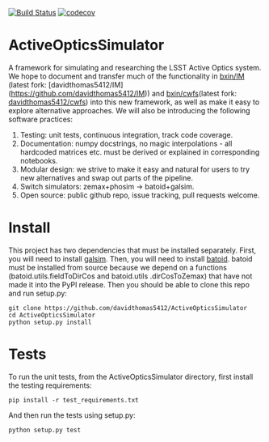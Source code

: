 [![Build Status](https://travis-ci.com/davidthomas5412/ActiveOpticsSimulator.svg?branch=master)](https://travis-ci.com/davidthomas5412/ActiveOpticsSimulator)
[![codecov](https://codecov.io/gh/davidthomas5412/ActiveOpticsSimulator/branch/master/graph/badge.svg)](https://codecov.io/gh/davidthomas5412/ActiveOpticsSimulator)

# ActiveOpticsSimulator
A framework for simulating and researching the LSST Active Optics system. We hope to 
document and transfer much
 of the functionality in [bxin/IM](https://github.com/bxin/IM) (latest fork: [davidthomas5412/IM]
(https://github.com/davidthomas5412/IM)) and [bxin/cwfs](https://github.com/bxin/cwfs)(latest fork: 
[davidthomas5412/cwfs](https://github.com/davidthomas5412/cwfs)) into this new framework, as well
 as make it easy to explore alternative approaches. We will also be introducing the following 
 software practices:

1. Testing: unit tests, continuous integration, track code coverage.
2. Documentation: numpy docstrings, no magic interpolations - all hardcoded matrices etc. must be derived or explained in corresponding notebooks.
3. Modular design: we strive to make it easy and natural for users to try new alternatives and swap 
out parts of the pipeline.
4. Switch simulators: zemax+phosim -> batoid+galsim.
5. Open source: public github repo, issue tracking, pull requests welcome.

# Install
This project has two dependencies that must be installed separately.
First, you will need to install [galsim](https://github.com/GalSim-developers/GalSim). Then, you 
will need to install [batoid](https://github.com/jmeyers314/batoid). batoid must be installed 
from source because we depend on a functions (batoid.utils.fieldToDirCos and batoid.utils
.dirCosToZemax) that have not made it into the PyPI release. Then you should be able to clone 
this repo and run setup.py:

```
git clone https://github.com/davidthomas5412/ActiveOpticsSimulator
cd ActiveOpticsSimulator
python setup.py install
```

# Tests

To run the unit tests, from the ActiveOpticsSimulator directory, first install the testing
requirements:

```
pip install -r test_requirements.txt
```

And then run the tests using setup.py:

```
python setup.py test
```
